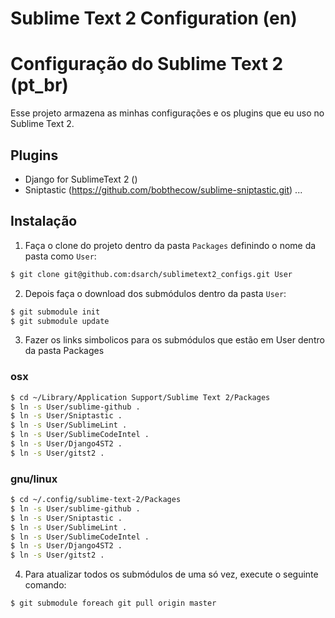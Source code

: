 # Sublime Text 2 Configuration (en)




# Configuração do Sublime Text 2 (pt_br)

Esse projeto armazena as minhas configurações e os plugins que eu uso no
Sublime Text 2.

## Plugins

* Django for SublimeText 2 ()
* Sniptastic (https://github.com/bobthecow/sublime-sniptastic.git)
...

## Instalação

1. Faça o clone do projeto dentro da pasta ``Packages`` definindo o nome da
pasta como ``User``:

```bash
$ git clone git@github.com:dsarch/sublimetext2_configs.git User
```

2. Depois faça o download dos submódulos dentro da pasta ``User``:

```bash
$ git submodule init
$ git submodule update
```

3. Fazer os links simbolicos para os submódulos que estão em User dentro da
pasta Packages

### osx

```bash
$ cd ~/Library/Application Support/Sublime Text 2/Packages
$ ln -s User/sublime-github .
$ ln -s User/Sniptastic .
$ ln -s User/SublimeLint .
$ ln -s User/SublimeCodeIntel .
$ ln -s User/Django4ST2 .
$ ln -s User/gitst2 .
```

### gnu/linux

```bash
$ cd ~/.config/sublime-text-2/Packages
$ ln -s User/sublime-github .
$ ln -s User/Sniptastic .
$ ln -s User/SublimeLint .
$ ln -s User/SublimeCodeIntel .
$ ln -s User/Django4ST2 .
$ ln -s User/gitst2 .
```

4. Para atualizar todos os submódulos de uma só vez, execute o seguinte comando:

```bash
$ git submodule foreach git pull origin master
```
